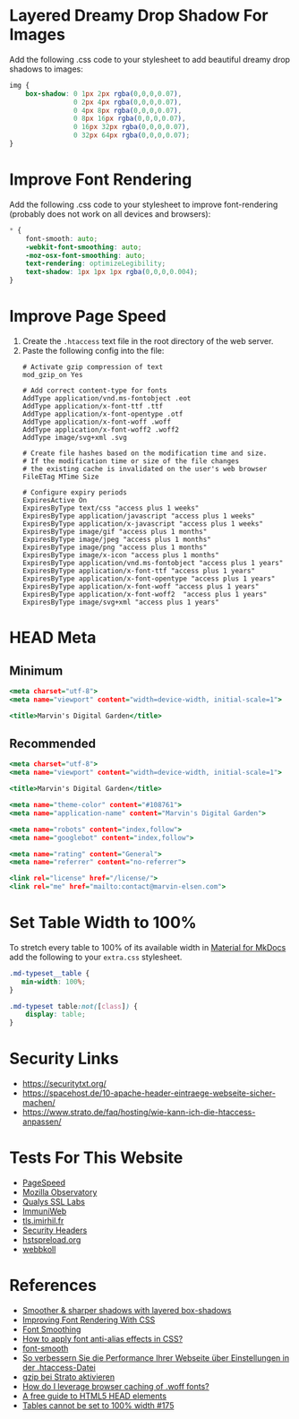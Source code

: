 # Layered Dreamy Drop Shadow For Images
Add the following .css code to your stylesheet to add beautiful dreamy drop shadows to images:
```{.css linenums="1"}
img {
    box-shadow: 0 1px 2px rgba(0,0,0,0.07), 
                0 2px 4px rgba(0,0,0,0.07), 
                0 4px 8px rgba(0,0,0,0.07), 
                0 8px 16px rgba(0,0,0,0.07),
                0 16px 32px rgba(0,0,0,0.07), 
                0 32px 64px rgba(0,0,0,0.07);
}
```

# Improve Font Rendering
Add the following .css code to your stylesheet to improve font-rendering (probably does not work on all devices and browsers):
```{.css linenums="1"}
* {
    font-smooth: auto;
    -webkit-font-smoothing: auto;
    -moz-osx-font-smoothing: auto;
    text-rendering: optimizeLegibility;
    text-shadow: 1px 1px 1px rgba(0,0,0,0.004);
}
```

# Improve Page Speed
1. Create the `.htaccess` text file in the root directory of the web server.
2. Paste the following config into the file:
    ```{.shell linenums="1"}
    # Activate gzip compression of text
    mod_gzip_on Yes
    
    # Add correct content-type for fonts
    AddType application/vnd.ms-fontobject .eot 
    AddType application/x-font-ttf .ttf
    AddType application/x-font-opentype .otf
    AddType application/x-font-woff .woff
    AddType application/x-font-woff2 .woff2
    AddType image/svg+xml .svg

    # Create file hashes based on the modification time and size.
    # If the modification time or size of the file changes
    # the existing cache is invalidated on the user's web browser
    FileETag MTime Size

    # Configure expiry periods
    ExpiresActive On
    ExpiresByType text/css "access plus 1 weeks"
    ExpiresByType application/javascript "access plus 1 weeks"
    ExpiresByType application/x-javascript "access plus 1 weeks"
    ExpiresByType image/gif "access plus 1 months"
    ExpiresByType image/jpeg "access plus 1 months"
    ExpiresByType image/png "access plus 1 months"
    ExpiresByType image/x-icon "access plus 1 months"
    ExpiresByType application/vnd.ms-fontobject "access plus 1 years"
    ExpiresByType application/x-font-ttf "access plus 1 years"
    ExpiresByType application/x-font-opentype "access plus 1 years"
    ExpiresByType application/x-font-woff "access plus 1 years"
    ExpiresByType application/x-font-woff2  "access plus 1 years"
    ExpiresByType image/svg+xml "access plus 1 years"
    ```

# HEAD Meta

## Minimum
```{.html linenums="1"}
<meta charset="utf-8">
<meta name="viewport" content="width=device-width, initial-scale=1">

<title>Marvin's Digital Garden</title>
```

## Recommended
```{.html linenums="1"}
<meta charset="utf-8">
<meta name="viewport" content="width=device-width, initial-scale=1">

<title>Marvin's Digital Garden</title>

<meta name="theme-color" content="#108761">
<meta name="application-name" content="Marvin's Digital Garden">

<meta name="robots" content="index,follow">
<meta name="googlebot" content="index,follow">

<meta name="rating" content="General">
<meta name="referrer" content="no-referrer">

<link rel="license" href="/license/">
<link rel="me" href="mailto:contact@marvin-elsen.com">
```

# Set Table Width to 100%
To stretch every table to 100% of its available width in [Material for MkDocs](https://squidfunk.github.io/mkdocs-material/) add the following to your `extra.css` stylesheet.

```css linenums="1"
.md-typeset__table {
   min-width: 100%;
}

.md-typeset table:not([class]) {
    display: table;
}
```

# Security Links
* https://securitytxt.org/
* https://spacehost.de/10-apache-header-eintraege-webseite-sicher-machen/
* https://www.strato.de/faq/hosting/wie-kann-ich-die-htaccess-anpassen/

# Tests For This Website
* [PageSpeed](https://developers.google.com/speed/pagespeed/insights/?url=https%3A%2F%2Fmarvin-elsen.com%2F)
* [Mozilla Observatory](https://observatory.mozilla.org/analyze/marvin-elsen.com)
* [Qualys SSL Labs](https://www.ssllabs.com/ssltest/analyze?d=marvin-elsen.com)
* [ImmuniWeb](https://www.immuniweb.com/ssl/?id=f8leUSOn)
* [tls.imirhil.fr](https://tls.imirhil.fr/https/marvin-elsen.com)
* [Security Headers](https://securityheaders.com/?q=marvin-elsen.com&followRedirects=on)
* [hstspreload.org](https://hstspreload.org/?domain=marvin-elsen.com)
* [webbkoll](https://webbkoll.dataskydd.net/de/results?url=http%3A%2F%2Fmarvin-elsen.com)

# References
* [Smoother & sharper shadows with layered box-shadows](https://tobiasahlin.com/blog/layered-smooth-box-shadows/)
* [Improving Font Rendering With CSS](https://medium.com/better-programming/improving-font-rendering-with-css-3383fc358cbc)
* [Font Smoothing](https://tailwindcss.com/docs/font-smoothing)
* [How to apply font anti-alias effects in CSS?](https://stackoverflow.com/questions/17864742/how-to-apply-font-anti-alias-effects-in-css)
* [font-smooth](https://developer.mozilla.org/en-US/docs/Web/CSS/font-smooth)
* [So verbessern Sie die Performance Ihrer Webseite über Einstellungen in der .htaccess-Datei](https://www.strato.de/faq/hosting/so-verbessern-sie-die-performance-ihrer-webseite-ueber-einstellungen-in-der-htaccess-datei/)
* [gzip bei Strato aktivieren ](https://technikkram.net/blog/2013/04/02/gzip-bei-strato-aktivieren/)
* [How do I leverage browser caching of .woff fonts?](https://stackoverflow.com/a/28148035)
* [A free guide to HTML5 HEAD elements](https://htmlhead.dev/)
* [Tables cannot be set to 100% width #175](https://github.com/squidfunk/mkdocs-material/issues/175)
